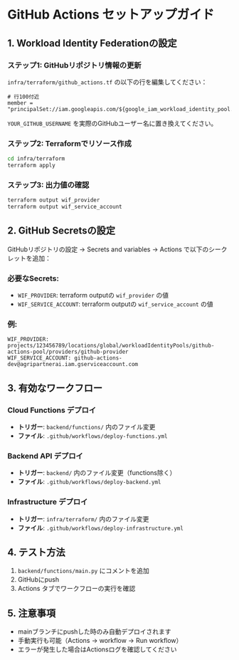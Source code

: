 # GitHub Actions セットアップガイド

## 1. Workload Identity Federationの設定

### ステップ1: GitHubリポジトリ情報の更新
`infra/terraform/github_actions.tf` の以下の行を編集してください：

```hcl
# 行100付近
member = "principalSet://iam.googleapis.com/${google_iam_workload_identity_pool.github_pool.name}/attribute.repository/YOUR_GITHUB_USERNAME/AgriPartnerAI"
```

`YOUR_GITHUB_USERNAME` を実際のGitHubユーザー名に置き換えてください。

### ステップ2: Terraformでリソース作成

```bash
cd infra/terraform
terraform apply
```

### ステップ3: 出力値の確認

```bash
terraform output wif_provider
terraform output wif_service_account
```

## 2. GitHub Secretsの設定

GitHubリポジトリの設定 → Secrets and variables → Actions で以下のシークレットを追加：

### 必要なSecrets:
- `WIF_PROVIDER`: terraform outputの `wif_provider` の値
- `WIF_SERVICE_ACCOUNT`: terraform outputの `wif_service_account` の値

### 例:
```
WIF_PROVIDER: projects/123456789/locations/global/workloadIdentityPools/github-actions-pool/providers/github-provider
WIF_SERVICE_ACCOUNT: github-actions-dev@agripartnerai.iam.gserviceaccount.com
```

## 3. 有効なワークフロー

### Cloud Functions デプロイ
- **トリガー**: `backend/functions/` 内のファイル変更
- **ファイル**: `.github/workflows/deploy-functions.yml`

### Backend API デプロイ  
- **トリガー**: `backend/` 内のファイル変更（functions除く）
- **ファイル**: `.github/workflows/deploy-backend.yml`

### Infrastructure デプロイ
- **トリガー**: `infra/terraform/` 内のファイル変更
- **ファイル**: `.github/workflows/deploy-infrastructure.yml`

## 4. テスト方法

1. `backend/functions/main.py` にコメントを追加
2. GitHubにpush
3. Actions タブでワークフローの実行を確認

## 5. 注意事項

- mainブランチにpushした時のみ自動デプロイされます
- 手動実行も可能（Actions → workflow → Run workflow）
- エラーが発生した場合はActionsログを確認してください